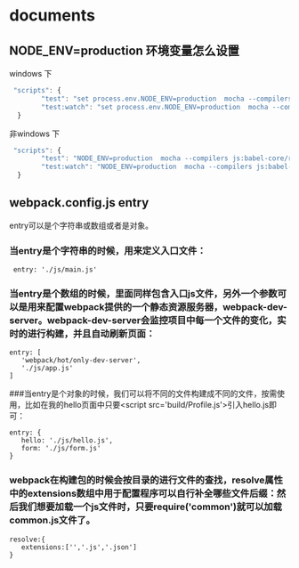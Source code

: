 # documents


## NODE_ENV=production 环境变量怎么设置
windows 下 <br/>

```javascript
 "scripts": {
        "test": "set process.env.NODE_ENV=production  mocha --compilers js:babel-core/register --recursive",
        "test:watch": "set process.env.NODE_ENV=production  mocha --compilers js:babel-core/register --recursive --watch"
  }
  ``` 
  
非windows 下 <br/>
```javascript
 "scripts": {
        "test": "NODE_ENV=production  mocha --compilers js:babel-core/register --recursive",
        "test:watch": "NODE_ENV=production  mocha --compilers js:babel-core/register --recursive --watch"
  }
  ```
  
 ## webpack.config.js entry
  entry可以是个字符串或数组或者是对象。
  ### 当entry是个字符串的时候，用来定义入口文件：
  ```
   entry: './js/main.js'
  ```
  ### 当entry是个数组的时候，里面同样包含入口js文件，另外一个参数可以是用来配置webpack提供的一个静态资源服务器，webpack-dev-server。webpack-dev-server会监控项目中每一个文件的变化，实时的进行构建，并且自动刷新页面：
  ```
  entry: [
     'webpack/hot/only-dev-server',
     './js/app.js'
  ]
  ```
  ###当entry是个对象的时候，我们可以将不同的文件构建成不同的文件，按需使用，比如在我的hello页面中只要\<script src='build/Profile.js'></script>引入hello.js即可：
  ```
  entry: {
     hello: './js/hello.js',
     form: './js/form.js'
 }
  ```
  
  ### webpack在构建包的时候会按目录的进行文件的查找，resolve属性中的extensions数组中用于配置程序可以自行补全哪些文件后缀：然后我们想要加载一个js文件时，只要require('common')就可以加载common.js文件了。
  ```
  resolve:{
     extensions:['','.js','.json']
 }
   ```
   
  
  
  





